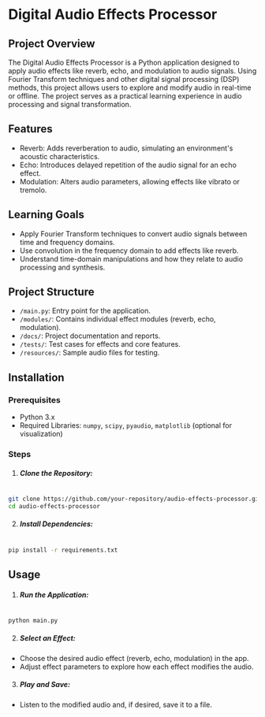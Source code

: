# Digital Audio Effects Processor
## Project Overview
The Digital Audio Effects Processor is a Python application designed to apply audio effects like reverb, echo, and modulation to audio signals. Using Fourier Transform techniques and other digital signal processing (DSP) methods, this project allows users to explore and modify audio in real-time or offline. The project serves as a practical learning experience in audio processing and signal transformation.

## Features
- Reverb: Adds reverberation to audio, simulating an environment's acoustic characteristics.
- Echo: Introduces delayed repetition of the audio signal for an echo effect.
- Modulation: Alters audio parameters, allowing effects like vibrato or tremolo.

## Learning Goals
- Apply Fourier Transform techniques to convert audio signals between time and frequency domains.
- Use convolution in the frequency domain to add effects like reverb.
- Understand time-domain manipulations and how they relate to audio processing and synthesis.

## Project Structure
- `/main.py`: Entry point for the application.
- `/modules/`: Contains individual effect modules (reverb, echo, modulation).
- `/docs/`: Project documentation and reports.
- `/tests/`: Test cases for effects and core features.
- `/resources/`: Sample audio files for testing.

## Installation
### Prerequisites
- Python 3.x
- Required Libraries: `numpy`, `scipy`, `pyaudio`, `matplotlib` (optional for visualization)
### Steps
1. ##### Clone the Repository:

``` bash

git clone https://github.com/your-repository/audio-effects-processor.git
cd audio-effects-processor 
```
2. ##### Install Dependencies:

```bash

pip install -r requirements.txt
```
## Usage
1. ##### Run the Application:

```bash

python main.py
```
2. ##### Select an Effect:
- Choose the desired audio effect (reverb, echo, modulation) in the app.
- Adjust effect parameters to explore how each effect modifies the audio.
3. ##### Play and Save:
- Listen to the modified audio and, if desired, save it to a file.

